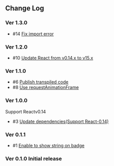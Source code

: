 ## Change Log

### Ver 1.3.0

* #14 [Fix import error](https://github.com/georgeOsdDev/react-notification-badge/issues/14)

### Ver 1.2.0

* #10 [Update React from v0.14.x to v15.x](https://github.com/georgeOsdDev/react-notification-badge/issues/10)

### Ver 1.1.0

* #6 [Publish transpiled code](https://github.com/georgeOsdDev/react-notification-badge/issues/6)
* #8 [Use requestAnimationFrame](https://github.com/georgeOsdDev/react-notification-badge/issues/8)

### Ver 1.0.0

Support Reactv0.14

* #3 [Update dependencies(Support React-0.14)](https://github.com/georgeOsdDev/react-notification-badge/issues/3)

### Ver 0.1.1

* #1 [Enable to show string on badge](https://github.com/georgeOsdDev/react-notification-badge/issues/1)

### Ver 0.1.0 Initial release
